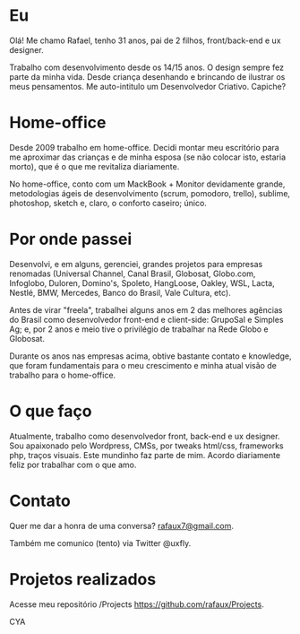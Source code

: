 # Eu

Olá! Me chamo Rafael, tenho 31 anos, pai de 2 filhos, front/back-end e ux designer.

Trabalho com desenvolvimento desde os 14/15 anos. O design sempre fez parte da minha vida. Desde criança desenhando e brincando de ilustrar os meus pensamentos. Me auto-intitulo um Desenvolvedor Criativo. Capiche?

# Home-office

Desde 2009 trabalho em home-office. Decidi montar meu escritório para me aproximar das crianças e de minha esposa (se não colocar isto, estaria morto), que é o que me revitaliza diariamente.

No home-office, conto com um MackBook + Monitor devidamente grande, metodologias ágeis de desenvolvimento (scrum, pomodoro, trello), sublime, photoshop, sketch e, claro, o conforto caseiro; único.

# Por onde passei

Desenvolvi, e em alguns, gerenciei, grandes projetos para empresas renomadas (Universal Channel, Canal Brasil, Globosat, Globo.com, Infoglobo, Duloren, Domino's, Spoleto, HangLoose, Oakley, WSL, Lacta, Nestlé, BMW, Mercedes, Banco do Brasil, Vale Cultura, etc).

Antes de virar "freela", trabalhei alguns anos em 2 das melhores agências do Brasil como desenvolvedor front-end e client-side: GrupoSal e Simples Ag; e, por 2 anos e meio tive o privilégio de trabalhar na Rede Globo e Globosat.

Durante os anos nas empresas acima, obtive bastante contato e knowledge, que foram fundamentais para o meu crescimento e minha atual visão de trabalho para o home-office.

# O que faço

Atualmente, trabalho como desenvolvedor front, back-end e ux designer. Sou apaixonado pelo Wordpress, CMSs, por tweaks html/css, frameworks php, traços visuais. Este mundinho faz parte de mim. Acordo diariamente feliz por trabalhar com o que amo.

# Contato

Quer me dar a honra de uma conversa? rafaux7@gmail.com.

Também me comunico (tento) via Twitter @uxfly.

# Projetos realizados

Acesse meu repositório /Projects https://github.com/rafaux/Projects.

CYA

